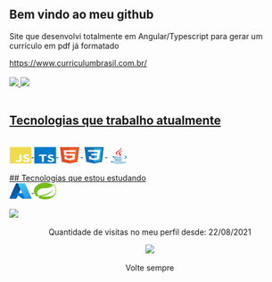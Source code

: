 ## Bem vindo ao meu github
  <span>Site que desenvolvi totalmente em Angular/Typescript para gerar um currículo em pdf já formatado</span>
  <div>
   <a href="url">https://www.curriculumbrasil.com.br/</a>
 </div>
 
 <br>
 <div>
  <a href="https://www.linkedin.com/in/jpfurlan/">
  <img height="180em" src="https://github-readme-stats.vercel.app/api?username=jpfurlan&show_icons=true&theme=dracula&include_all_commits=true&count_private=true"/>
  <img height="180em" src="https://github-readme-stats.vercel.app/api/top-langs/?username=jpfurlan&layout=compact&langs_count=7&theme=dracula"/>
</div>
<div style="display: inline_block"><br>

## Tecnologias que trabalho atualmente
 <br>
  <img align="center" height="30" width="40" src="https://raw.githubusercontent.com/devicons/devicon/master/icons/javascript/javascript-plain.svg">
  <img align="center" height="30" width="40" src="https://raw.githubusercontent.com/devicons/devicon/master/icons/typescript/typescript-plain.svg">
    <img align="center" height="30" width="40" src="https://raw.githubusercontent.com/devicons/devicon/master/icons/html5/html5-original.svg">
  <img align="center" height="30" width="40" src="https://raw.githubusercontent.com/devicons/devicon/master/icons/css3/css3-original.svg">
  <img align="center" height="30" width="40" src="https://raw.githubusercontent.com/devicons/devicon/master/icons/java/java-original.svg">
 </div>
 <div style="display: inline_block"><br>
 ## Tecnologias que estou estudando
  <br>
  <img align="center" height="30" width="40" src="https://github.com/devicons/devicon/blob/master/icons/azure/azure-original.svg">
  <img align="center" height="30" width="40" src="https://github.com/devicons/devicon/blob/master/icons/spring/spring-original.svg">
 </div>
 <br>
<div> 
   <a href="https://www.linkedin.com/in/jpfurlan/" target="_blank"><img src="https://img.shields.io/badge/-LinkedIn-%230077B5?style=for-the-badge&logo=linkedin&logoColor=white" target="_blank"></a> 
 
<p align="center"> Quantidade de visitas no meu perfil desde: 22/08/2021  </p>
<p align="center">   <img alingn="center" src="https://profile-counter.glitch.me/jpfurlan/count.svg" /></p>

<p align="center"> Volte sempre </p>
</div>

